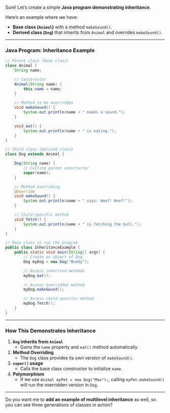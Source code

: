 Sure! Let’s create a simple **Java program demonstrating inheritance**.  

Here’s an example where we have:

- **Base class (`Animal`)** with a method `makeSound()`.
- **Derived class (`Dog`)** that inherits from `Animal` and overrides `makeSound()`.

***

### **Java Program: Inheritance Example**
```java
// Parent class (Base class)
class Animal {
    String name;

    // Constructor
    Animal(String name) {
        this.name = name;
    }

    // Method to be overridden
    void makeSound() {
        System.out.println(name + " makes a sound.");
    }

    void eat() {
        System.out.println(name + " is eating.");
    }
}

// Child class (Derived class)
class Dog extends Animal {

    Dog(String name) {
        // Calling parent constructor
        super(name);
    }

    // Method overriding
    @Override
    void makeSound() {
        System.out.println(name + " says: Woof! Woof!");
    }

    // Child-specific method
    void fetch() {
        System.out.println(name + " is fetching the ball.");
    }
}

// Main class to run the program
public class InheritanceExample {
    public static void main(String[] args) {
        // Create an object of Dog
        Dog myDog = new Dog("Buddy");

        // Access inherited methods
        myDog.eat();

        // Access overridden method
        myDog.makeSound();

        // Access child-specific method
        myDog.fetch();
    }
}
```

***

### **How This Demonstrates Inheritance**
1. **`Dog` inherits from `Animal`**
   - Gains the `name` property and `eat()` method automatically.
2. **Method Overriding**
   - The `Dog` class provides its own version of `makeSound()`.
3. **`super()` usage**
   - Calls the base class constructor to initialize `name`.
4. **Polymorphism**
   - If we use `Animal myPet = new Dog("Max");`, calling `myPet.makeSound()` will run the overridden version in `Dog`.

***

Do you want me to **add an example of multilevel inheritance** as well, so you can see three generations of classes in action?